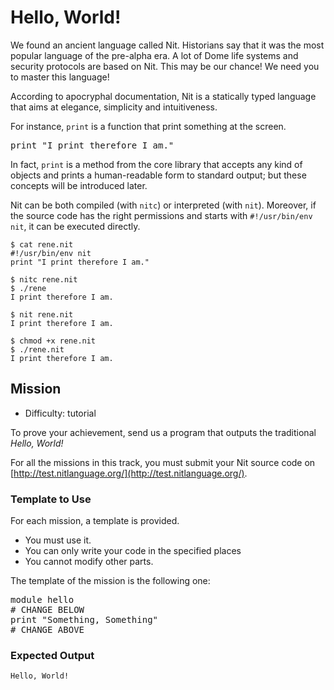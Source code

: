 # Hello, World!

We found an ancient language called Nit. Historians say that it was the most popular language of the pre-alpha era.
A lot of Dome life systems and security protocols are based on Nit. This may be our chance!
We need you to master this language!

According to apocryphal documentation, Nit is a statically typed language that aims at elegance, simplicity and intuitiveness.

For instance, `print` is a function that print something at the screen.

<pre class="hl">print <span class="hl str">&quot;I print therefore I am.&quot;</span>
</pre>


In fact, `print` is a method from the core library that accepts any kind of objects and prints a human-readable form to standard output; but these concepts will be introduced later.

Nit can be both compiled (with `nitc`) or interpreted (with `nit`).
Moreover, if the source code has the right permissions and starts with `#!/usr/bin/env nit`, it can be executed directly.

	$ cat rene.nit
	#!/usr/bin/env nit
	print "I print therefore I am."

	$ nitc rene.nit
	$ ./rene
	I print therefore I am.

	$ nit rene.nit
	I print therefore I am.

	$ chmod +x rene.nit
	$ ./rene.nit
	I print therefore I am.

## Mission

* Difficulty: tutorial

To prove your achievement, send us a program that outputs the traditional *Hello, World!*

For all the missions in this track, you must submit your Nit source code on [http://test.nitlanguage.org/](http://test.nitlanguage.org/).

### Template to Use

For each mission, a template is provided.

* You must use it.
* You can only write your code in the specified places
* You cannot modify other parts.

The template of the mission is the following one:

<pre class="hl"><span class="hl kwa">module</span> hello
<span class="hl slc"># CHANGE BELOW</span>
print <span class="hl str">&quot;Something, Something&quot;</span>
<span class="hl slc"># CHANGE ABOVE</span>
</pre>

### Expected Output

	Hello, World!
